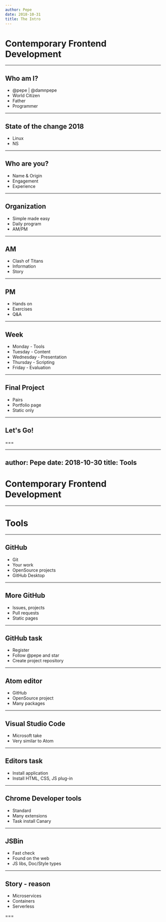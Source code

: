 ```yaml
---
author: Pepe
date: 2018-10-31
title: The Intro
---
```


# Contemporary Frontend Development

---

## Who am I?

* @pepe | @damnpepe 
* World Citizen 
* Father
* Programmer

---

## State of the change 2018

* Linux 
* NS

---

## Who are you?

* Name & Origin
* Engagement 
* Experience

---

## Organization

* Simple made easy
* Daily program
* AM/PM

---

## AM

* Clash of Titans
* Information
* Story

---
## PM

* Hands on
* Exercises
* Q&A

---

## Week

* Monday - Tools
* Tuesday - Content
* Wednesday - Presentation
* Thursday - Scripting
* Friday - Evaluation

---

## Final Project

* Pairs
* Portfolio page
* Static only

---

## Let's Go!

===

---
author: Pepe
date: 2018-10-30
title: Tools
---

# Contemporary Frontend Development

---

# Tools

---

## GitHub

* Git
* Your work
* OpenSource projects
* GitHub Desktop

---

## More GitHub

* Issues, projects
* Pull requests
* Static pages

---

## GitHub task

* Register
* Follow @pepe and star
* Create project repository

---

## Atom editor

* GitHub
* OpenSource project
* Many packages

---

## Visual Studio Code

* Microsoft take 
* Very similar to Atom

---

## Editors task

* Install application
* Install HTML, CSS, JS plug-in

---

## Chrome Developer tools

* Standard
* Many extensions
* Task install Canary

---

## JSBin

* Fast check
* Found on the web
* JS libs, Doc/Style types

---

## Story - reason

* Microservices
* Containers 
* Serverless

===
